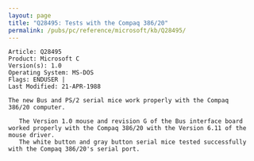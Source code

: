 ```yaml
---
layout: page
title: "Q28495: Tests with the Compaq 386/20"
permalink: /pubs/pc/reference/microsoft/kb/Q28495/
---
```


	Article: Q28495
	Product: Microsoft C
	Version(s): 1.0
	Operating System: MS-DOS
	Flags: ENDUSER |
	Last Modified: 21-APR-1988
	
	The new Bus and PS/2 serial mice work properly with the Compaq
	386/20 computer.
	
	   The Version 1.0 mouse and revision G of the Bus interface board
	worked properly with the Compaq 386/20 with the Version 6.11 of the
	mouse driver.
	   The white button and gray button serial mice tested successfully
	with the Compaq 386/20's serial port.
